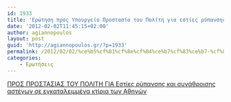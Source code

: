 ```yaml
---
id: 1933
title: 'Ερώτηση προς Υπουργείο Προστασία του Πολίτη για εστίες ρύπανσης και συνάθροισης αστέγων σε εγκαταλειμμένα κτίρια των Αθηνών 2-2-2012'
date: '2012-02-02T11:45:15+02:00'
author: agiannopoulos
layout: post
guid: 'http://agiannopoulos.gr/?p=1933'
permalink: /2012/02/02/%ce%b5%cf%81%cf%8e%cf%84%ce%b7%cf%83%ce%b7-%cf%80%cf%81%ce%bf%cf%82-%cf%85%cf%80%ce%bf%cf%85%cf%81%ce%b3%ce%b5%ce%af%ce%bf-%cf%80%cf%81%ce%bf%cf%83%cf%84%ce%b1%cf%83%ce%af%ce%b1-%cf%84%ce%bf%cf%85/
categories:
    - Ερωτήσεις
---
```


[ΠΡΟΣ ΠΡΟΣΤΑΣΙΑΣ ΤΟΥ ΠΟΛΙΤΗ ΓΙΑ Εστίες ρύπανσης και συνάθροισης αστέγων σε εγκαταλειμμένα κτίρια των Αθηνών](/wp-content/uploads/2012/04/cf80cf81cebfcf83-cf80cf81cebfcf83cf84ceb1cf83ceb9ceb1cf83-cf84cebfcf85-cf80cebfcebbceb9cf84ceb7-ceb3ceb9ceb1-ceb5cf83cf84ceafceb5cf82.doc)